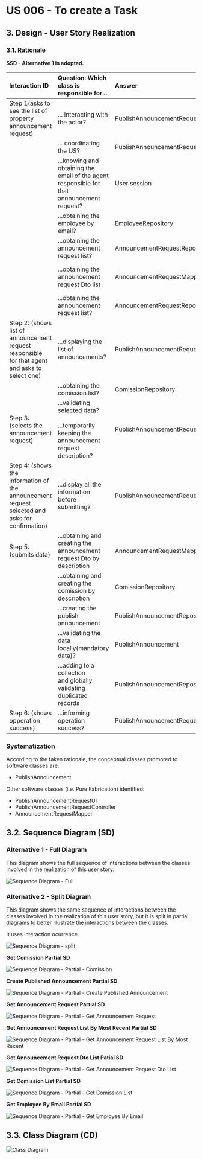 # US 006 - To create a Task 

## 3. Design - User Story Realization 

### 3.1. Rationale

**SSD - Alternative 1 is adopted.**

| Interaction ID                                                                                 | Question: Which class is responsible for...                                                        | Answer                               | Justification (with patterns)                                                                                 |
|:-----------------------------------------------------------------------------------------------|:---------------------------------------------------------------------------------------------------|:-------------------------------------|:--------------------------------------------------------------------------------------------------------------|
| Step 1(asks to see the list of property announcement request)                                  | ... interacting with the actor?                                                                    | PublishAnnouncementRequestUI         | Pure Fabrication: there is no reason to assign this responsibility to any existing class in the Domain Model. |
|                                                                                                | ... coordinating the US?                                                                           | PublishAnnouncementRequestController | Controller                                                                                                    |
|                                                                                                | ...knowing and obtaining the email of the agent responsible for that announcement request?         | User session                         | IE: knows/has the users on the system                                                                         |
|                                                                                                | ...obtaining the employee by email?                                                                | EmployeeRepository                   | IE:knows/has the employees                                                                                    |
|                                                                                                | ...obtaining the announcement request list?                                                        | AnnouncementRequestRepository        | IE: knows/has its own AnnouncementRequests,Pure Fabrication                                                   |
|                                                                                                | ...obtaining the announcement request Dto list                                                     | AnnouncementRequestMapper            | IE:Kowns/has its own AnnouncementRequestDto,Pure Fabrication,High coesion Low Coupling                        |
|                                                                                                | ...obtaining the announcement request list?                                                        | AnnouncementRequestRepository        | IE: knows/has its own Employees,Pure Fabrication                                                              |
| Step 2: (shows list of announcement request responsible for that agent and asks to select one) | ...displaying the list of announcements?                                                           | PublishAnnouncementRequestUI         | Pure Fabrication                                                                                              |
|                                                                                                | ...obtaining the comission list?                                                                   | ComissionRepository                  | Information Expert,Pure Fabrication                                                                           |
| Step 3: (selects the announcement request)                                                     | ...validating selected data?<br/><br/>...temporarily keeping the announcement request description? | PublishAnnouncementRequestUI         | Pure Fabrication                                                                                              |
| Step 4: (shows the information of the announcement request selected and asks for confirmation) | ...display all the information before submitting?                                                  | PublishAnnouncementRequestUI         | Pure Fabrication                                                                                              |
| Step 5: (submits data)                                                                         | ...obtaining and creating the announcement request Dto by description                              | AnnouncementRequestMapper            | IE,Creator                                                                                                    |
|                                                                                                | ...obtaining and creating the comission by description                                             | ComissionRepository                  | IE,Creator                                                                                                    |
|                                                                                                | ...creating the publish announcement                                                               | PublishAnnouncementRepository        | IE,Creator                                                                                                    |
|                                                                                                | ...validating the data locally(mandatory data)?                                                    | PublishAnnouncement                  | IE                                                                                                            |
|                                                                                                | ...adding to a collection<br/>and globally<br/>validating duplicated records                       | PublishAnnouncementRepository        | IE                                                                                                            |
| Step 6: (shows opperation success)                                                             | ...informing operation success?                                                                    | PublishAnnouncementRequestUI         | Pure Fabrication                                                                                              |

### Systematization ##

According to the taken rationale, the conceptual classes promoted to software classes are: 

 * PublishAnnouncement

Other software classes (i.e. Pure Fabrication) identified: 

 * PublishAnnouncementRequestUI
 * PublishAnnouncementRequestController
 * AnnouncementRequestMapper

## 3.2. Sequence Diagram (SD)

### Alternative 1 - Full Diagram

This diagram shows the full sequence of interactions between the classes involved in the realization of this user story.

![Sequence Diagram - Full](svg/US08-sequence-diagram-full.svg)

### Alternative 2 - Split Diagram

This diagram shows the same sequence of interactions between the classes involved in the realization of this user story, but it is split in partial diagrams to better illustrate the interactions between the classes.

It uses interaction ocurrence.

![Sequence Diagram - split](svg/US08-sequence-diagram-split.svg)

**Get Comission Partial SD**

![Sequence Diagram - Partial - Comission](svg/US08-sequence-diagram-partial-getComission.svg)

**Create Published Announcement Partial SD**

![Sequence Diagram - Partial - Create Published Announcement](svg/US08-sequence-diagram-partial-createPublishedAnnouncement.svg)

**Get Announcement Request Partial SD**

![Sequence Diagram - Partial - Get Announcement Request](svg/us08-sequence-diagram-partial-getAnnouncementRequest.svg)

**Get Announcement Request List By Most Recent Partial SD**

![Sequence Diagram - Partial - Get Announcement Request List By Most Recent](svg/us08-sequence-diagram-partial-getAnnouncementRequestListByMostRecent.svg)

**Get Announcement Request Dto List Patial SD**

![Sequence Diagram - Partial - Get Announcement Request Dto List](svg/us08-sequence-diagram-partial-getAnnouncementRequestListDTO.svg)


**Get Comission List Partial SD**

![Sequence Diagram - Partial - Get Comission List](svg/us08-sequence-diagram-partial-getComissionList.svg)

**Get Employee By Email Partial SD**

![Sequence Diagram - Partial - Get Employee By Email](svg/us08-sequence-diagram-partial-getEmployeeByEmail.svg)


## 3.3. Class Diagram (CD)

![Class Diagram](svg/us08-class-diagram.svg)